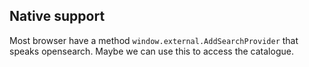 ## Native support

Most browser have a method `window.external.AddSearchProvider` that speaks opensearch.
Maybe we can use this to access the catalogue.


